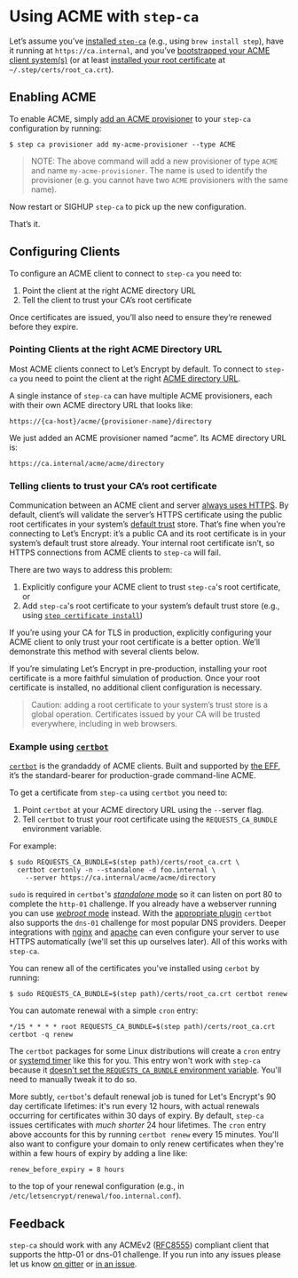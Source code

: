 # Using ACME with `step-ca `

Let’s assume you’ve [installed
`step-ca`](https://smallstep.com/docs/getting-started/#1-installing-step-and-step-ca)
(e.g., using `brew install step`), have it running at `https://ca.internal`,
and you’ve [bootstrapped your ACME client
system(s)](https://smallstep.com/docs/getting-started/#bootstrapping) (or at
least [installed your root
certificate](https://smallstep.com/docs/cli/ca/root/) at
`~/.step/certs/root_ca.crt`).

## Enabling ACME

To enable ACME, simply [add an ACME provisioner](https://smallstep.com/docs/cli/ca/provisioner/add/) to your `step-ca` configuration
by running:

```
$ step ca provisioner add my-acme-provisioner --type ACME
```

> NOTE: The above command will add a new provisioner of type `ACME` and name
> `my-acme-provisioner`. The name is used to identify the provisioner
> (e.g. you cannot have two `ACME` provisioners with the same name).

Now restart or SIGHUP `step-ca` to pick up the new configuration.

That’s it.

## Configuring Clients

To configure an ACME client to connect to `step-ca` you need to:

1. Point the client at the right ACME directory URL
2. Tell the client to trust your CA’s root certificate

Once certificates are issued, you’ll also need to ensure they’re renewed before
they expire.

### Pointing Clients at the right ACME Directory URL

Most ACME clients connect to Let’s Encrypt by default. To connect to `step-ca`
you need to point the client at the right [ACME directory
URL](https://tools.ietf.org/html/rfc8555#section-7.1.1).

A single instance of `step-ca` can have multiple ACME provisioners, each with
their own ACME directory URL that looks like:

```
https://{ca-host}/acme/{provisioner-name}/directory
```

We just added an ACME provisioner named “acme”. Its ACME directory URL is:

```
https://ca.internal/acme/acme/directory
```

### Telling clients to trust your CA’s root certificate

Communication between an ACME client and server [always uses
HTTPS](https://tools.ietf.org/html/rfc8555#section-6.1). By default, client’s
will validate the server’s HTTPS certificate using the public root certificates
in your system’s [default
trust](https://smallstep.com/blog/everything-pki.html#trust-stores) store.
That’s fine when you’re connecting to Let’s Encrypt: it’s a public CA and its
root certificate is in your system’s default trust store already. Your internal
root certificate isn’t, so HTTPS connections from ACME clients to `step-ca` will
fail.

There are two ways to address this problem:

1. Explicitly configure your ACME client to trust `step-ca`'s root certificate, or
2. Add `step-ca`'s root certificate to your system’s default trust store (e.g.,
   using [`step certificate
   install`](https://smallstep.com/docs/cli/certificate/install/))

If you’re using your CA for TLS in production, explicitly configuring your ACME
client to only trust your root certificate is a better option. We’ll
demonstrate this method with several clients below.

If you’re simulating Let’s Encrypt in pre-production, installing your root
certificate is a more faithful simulation of production. Once your root
certificate is installed, no additional client configuration is necessary.

> Caution: adding a root certificate to your system’s trust store is a global
> operation. Certificates issued by your CA will be trusted everywhere,
> including in web browsers.

### Example using [`certbot`](https://certbot.eff.org/)

[`certbot`](https://certbot.eff.org/) is the grandaddy of ACME clients. Built
and supported by [the EFF](https://www.eff.org/), it’s the standard-bearer for
production-grade command-line ACME.

To get a certificate from `step-ca` using `certbot` you need to:

1. Point `certbot` at your ACME directory URL using the `--`server flag.
2. Tell `certbot` to trust your root certificate using the `REQUESTS_CA_BUNDLE` environment variable.

For example:

```
$ sudo REQUESTS_CA_BUNDLE=$(step path)/certs/root_ca.crt \
  certbot certonly -n --standalone -d foo.internal \
    --server https://ca.internal/acme/acme/directory
```

`sudo` is required in `certbot`'s [*standalone*
mode](https://certbot.eff.org/docs/using.html#standalone) so it can listen on
port 80 to complete the `http-01` challenge. If you already have a webserver
running you can use [*webroot*
mode](https://certbot.eff.org/docs/using.html#webroot) instead. With the
[appropriate plugin](https://certbot.eff.org/docs/using.html#dns-plugins)
`certbot` also supports the `dns-01` challenge for most popular DNS providers.
Deeper integrations with [nginx](https://certbot.eff.org/docs/using.html#nginx)
and [apache](https://certbot.eff.org/docs/using.html#apache) can even configure
your server to use HTTPS automatically (we'll set this up ourselves later). All
of this works with `step-ca`.

You can renew all of the certificates you've installed using `cerbot` by running:

```
$ sudo REQUESTS_CA_BUNDLE=$(step path)/certs/root_ca.crt certbot renew
```

You can automate renewal with a simple `cron` entry:

```
*/15 * * * * root REQUESTS_CA_BUNDLE=$(step path)/certs/root_ca.crt certbot -q renew
```

The `certbot` packages for some Linux distributions will create a `cron` entry
or [systemd
timer](https://stevenwestmoreland.com/2017/11/renewing-certbot-certificates-using-a-systemd-timer.html)
like this for you. This entry won't work with `step-ca` because it [doesn't set
the `REQUESTS_CA_BUNDLE` environment
variable](https://github.com/certbot/certbot/issues/7170). You'll need to
manually tweak it to do so.

More subtly, `certbot`'s default renewal job is tuned for Let's Encrypt's 90
day certificate lifetimes: it's run every 12 hours, with actual renewals
occurring for certificates within 30 days of expiry. By default, `step-ca`
issues certificates with *much shorter* 24 hour lifetimes. The `cron` entry
above accounts for this by running `certbot renew` every 15 minutes. You'll
also want to configure your domain to only renew certificates when they're
within a few hours of expiry by adding a line like:

```
renew_before_expiry = 8 hours
```

to the top of your renewal configuration (e.g., in `/etc/letsencrypt/renewal/foo.internal.conf`).

## Feedback

`step-ca` should work with any ACMEv2
([RFC8555](https://tools.ietf.org/html/rfc8555)) compliant client that supports
the http-01 or dns-01 challenge. If you run into any issues please let us know
[on gitter](https://gitter.im/smallstep/community) or [in an
issue](https://github.com/RTradeLtd/ca-certificates/issues/new?template=bug_report.md).
